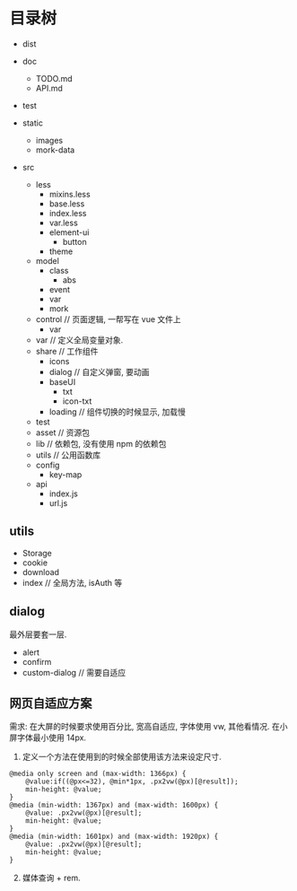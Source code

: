 # 目录树

+ dist

+ doc

  + TODO.md
  + API.md

+ test

+ static

  + images
  + mork-data

+ src

  + less
    + mixins.less
    + base.less
    + index.less
    + var.less
    + element-ui
      + button
    + theme
  + model
    + class
      + abs
    + event
    + var
    + mork
  + control // 页面逻辑, 一帮写在 vue 文件上
    + var
  + var // 定义全局变量对象.
  + share // 工作组件
    + icons
    + dialog // 自定义弹窗, 要动画
    + baseUI
      + txt
      + icon-txt 
    + loading // 组件切换的时候显示, 加载慢
  + test
  + asset // 资源包
  + lib // 依赖包, 没有使用 npm 的依赖包
  + utils // 公用函数库

  - config
    - key-map
  - api
    - index.js
    - url.js



## utils

+ Storage
+ cookie
+ download
+ index // 全局方法, isAuth 等



## dialog

最外层要套一层.

+ alert
+ confirm
+ custom-dialog // 需要自适应



## 网页自适应方案

需求: 在大屏的时候要求使用百分比, 宽高自适应, 字体使用 vw, 其他看情况. 在小屏字体最小使用 14px.

1. 定义一个方法在使用到的时候全部使用该方法来设定尺寸.

```less
@media only screen and (max-width: 1366px) {
    @value:if((@px<=32), @min*1px, .px2vw(@px)[@result]);
    min-height: @value;
}
@media (min-width: 1367px) and (max-width: 1600px) {
    @value: .px2vw(@px)[@result];
    min-height: @value;
}
@media (min-width: 1601px) and (max-width: 1920px) {
    @value: .px2vw(@px)[@result];
    min-height: @value;
}
```

2. 媒体查询 + rem.